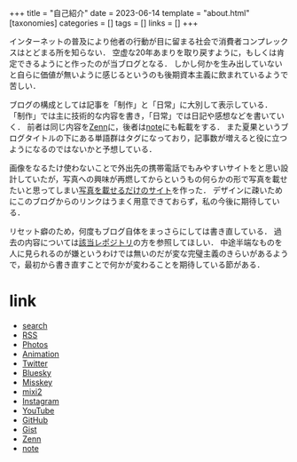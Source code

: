 +++
title = "自己紹介"
date = 2023-06-14
template = "about.html"
[taxonomies]
categories = []
tags = []
links = []
+++

インターネットの普及により他者の行動が目に留まる社会で消費者コンプレックスはとどまる所を知らない．
空虚な20年あまりを取り戻すように，もしくは肯定できるようにと作ったのが当ブログとなる．
しかし何かを生み出していないと自らに価値が無いように感じるというのも後期資本主義に飲まれているようで苦しい．

ブログの構成としては記事を「制作」と「日常」に大別して表示している．
「制作」では主に技術的な内容を書き，「日常」では日記や感想などを書いていく．
前者は同じ内容を[Zenn](https://zenn.dev/natsuka_sili)に，後者は[note](https://note.com/ntq)にも転載をする．
また夏果というブログタイトルの下にある単語群はタグになっており，記事数が増えると役に立つようになるのではないかと予想している．

画像をなるたけ使わないことで外出先の携帯電話でもみやすいサイトをと思い設計していたが，写真への興味が再燃してからというもの何らかの形で写真を載せたいと思ってしまい[写真を載せるだけのサイト](https://slnq.github.io/photos/)を作った．
デザインに疎いためにこのブログからのリンクはうまく用意できておらず，私の今後に期待している．

リセット癖のため，何度もブログ自体をまっさらにしては書き直している．
過去の内容については[該当レポジトリ](https://github.com/slnq/slnq.github.io)の方を参照してほしい．
中途半端なものを人に見られるのが嫌というわけでは無いのだが変な完璧主義のきらいがあるようで，最初から書き直すことで何かが変わることを期待している節がある．

# link
- [search](https://slnq.github.io/search)
- [RSS](https://slnq.github.io/atom.xml)
- [Photos](https://slnq.github.io/photos/)
- [Animation](https://slnq.github.io/animation/)
- [Twitter](https://twitter.com/slnql)
- [Bluesky](https://bsky.app/profile/nsl.bsky.social)
- [Misskey](https://misskey.io/@sq)
- [mixi2](https://mixi.social/@sili)
- [Instagram](https://www.instagram.com/ntkzu/)
- [YouTube](https://www.youtube.com/@slnq)
- [GitHub](https://github.com/slnq)
- [Gist](https://gist.github.com/slnq)
- [Zenn](https://zenn.dev/natsuka_sili)
- [note](https://note.com/ntq)